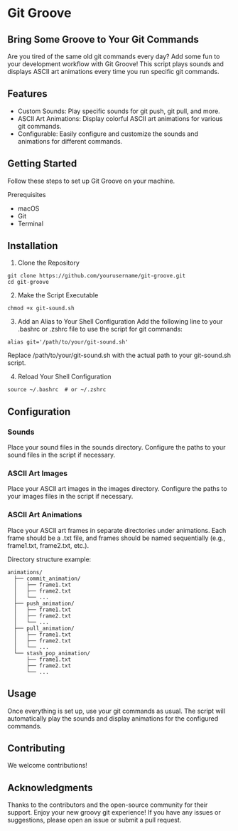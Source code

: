 # Git Groove
## Bring Some Groove to Your Git Commands
Are you tired of the same old git commands every day? Add some fun to your development workflow with Git Groove! This script plays sounds and displays ASCII art animations every time you run specific git commands.

## Features
- Custom Sounds: Play specific sounds for git push, git pull, and more.
- ASCII Art Animations: Display colorful ASCII art animations for various git commands.
- Configurable: Easily configure and customize the sounds and animations for different commands.

## Getting Started
Follow these steps to set up Git Groove on your machine.

Prerequisites
- macOS
- Git
- Terminal

## Installation

1. Clone the Repository
```
git clone https://github.com/yourusername/git-groove.git
cd git-groove
```

2. Make the Script Executable
```
chmod +x git-sound.sh
```

3. Add an Alias to Your Shell Configuration
Add the following line to your .bashrc or .zshrc file to use the script for git commands:
```
alias git='/path/to/your/git-sound.sh'
```
Replace /path/to/your/git-sound.sh with the actual path to your git-sound.sh script.

4. Reload Your Shell Configuration
```
source ~/.bashrc  # or ~/.zshrc
```

## Configuration
### Sounds
Place your sound files in the sounds directory. Configure the paths to your sound files in the script if necessary.

### ASCII Art Images
Place your ASCII art images in the images directory. Configure the paths to your images files in the script if necessary.

### ASCII Art Animations
Place your ASCII art frames in separate directories under animations. Each frame should be a .txt file, and frames should be named sequentially (e.g., frame1.txt, frame2.txt, etc.).

Directory structure example:

````
animations/
  ├── commit_animation/
  │   ├── frame1.txt
  │   ├── frame2.txt
  │   └── ...
  ├── push_animation/
  │   ├── frame1.txt
  │   ├── frame2.txt
  │   └── ...
  ├── pull_animation/
  │   ├── frame1.txt
  │   ├── frame2.txt
  │   └── ...
  └── stash_pop_animation/
      ├── frame1.txt
      ├── frame2.txt
      └── ...
````

## Usage
Once everything is set up, use your git commands as usual. The script will automatically play the sounds and display animations for the configured commands.

## Contributing
We welcome contributions! 

## Acknowledgments
Thanks to the contributors and the open-source community for their support.
Enjoy your new groovy git experience! If you have any issues or suggestions, please open an issue or submit a pull request.
